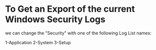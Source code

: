 # To Get an Export of the current Windows Security Logs
we can change the "Security" with one of the following Log List names:

1-Application 
2-System
3-Setup
